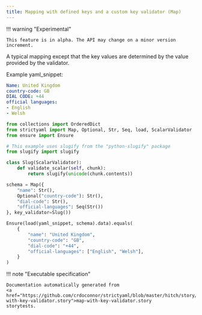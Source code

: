 ```yaml
---
title: Mapping with defined keys and a custom key validator (Map)
---
```


!!! warning "Experimental"

    This feature is in alpha. The API may change on a minor version increment.


A typical mapping except that the key values are determined
by the value provided by the validator.


Example yaml_snippet:

```yaml
Name: United Kingdom
country-code: GB
DIAL CODE: +44
official languages:
- English
- Welsh

```


```python
from collections import OrderedDict
from strictyaml import Map, Optional, Str, Seq, load, ScalarValidator
from ensure import Ensure

# This example uses slugify from the "python-slugify" package
from slugify import slugify

class Slug(ScalarValidator):
    def validate_scalar(self, chunk):
        return slugify(unicode(chunk.contents))

schema = Map({
    "name": Str(),
    Optional("country-code"): Str(),
    "dial-code": Str(),
    "official-languages": Seq(Str())
}, key_validator=Slug())

```



```python
Ensure(load(yaml_snippet, schema).data).equals(
    {
        "name": "United Kingdom",
        "country-code": "GB",
        "dial-code": "+44",
        "official-languages": ["English", "Welsh"],
    }
)

```






!!! note "Executable specification"

    Documentation automatically generated from 
    <a href="https://github.com/crdoconnor/strictyaml/blob/master/hitch/story/map-with-key-validator.story">map-with-key-validator.story
    storytests.